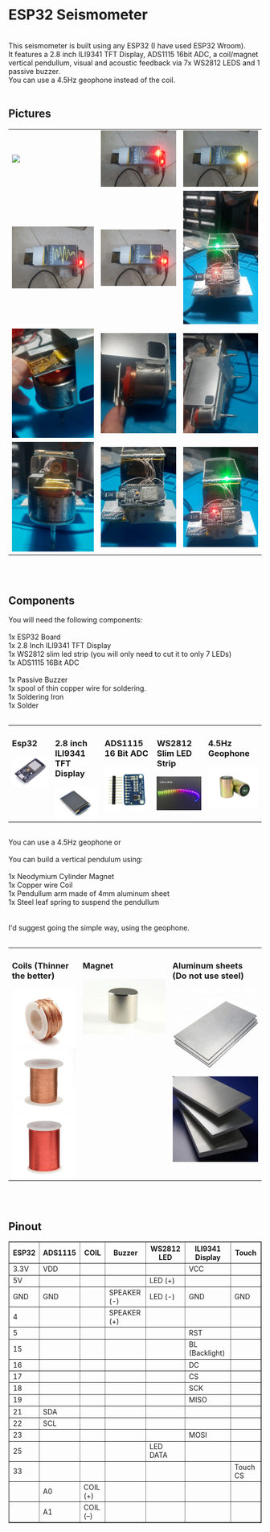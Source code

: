 <h1>ESP32 Seismometer</h1>
<br />
This seismometer is built using any ESP32 (I have used ESP32 Wroom).<br />
It features a 2.8 inch ILI9341 TFT Display, ADS1115 16bit ADC, a coil/magnet vertical pendullum, visual and acoustic feedback via 7x WS2812 LEDS and 1 passive buzzer.<br />
You can use a 4.5Hz geophone instead of the coil.
<br />
<br />
<h2>Pictures</h2>
<table width="100%">
  <tr>
    <td>
      <img src="https://raw.githubusercontent.com/sorinbotirla/ESP32-Seismometer/refs/heads/main/images/ezgif-10ff02c8f18650.gif" />
    </td>
    <td>
      <img src="https://raw.githubusercontent.com/sorinbotirla/ESP32-Seismometer/refs/heads/main/images/20250726_102447.jpg" />
    </td>
    <td>
      <img src="https://raw.githubusercontent.com/sorinbotirla/ESP32-Seismometer/refs/heads/main/images/20250726_102449.jpg" />
    </td>
  </tr>
  <tr>
    <td>
      <img src="https://raw.githubusercontent.com/sorinbotirla/ESP32-Seismometer/refs/heads/main/images/20250726_102458.jpg" />
    </td>
    <td>
      <img src="https://raw.githubusercontent.com/sorinbotirla/ESP32-Seismometer/refs/heads/main/images/20250726_102503.jpg" />
    </td>
    <td>
      <img src="https://raw.githubusercontent.com/sorinbotirla/ESP32-Seismometer/refs/heads/main/images/ezgif-150a4649ac9565.gif" />
    </td>
  </tr>

  <tr>
    <td>
      <img src="https://raw.githubusercontent.com/sorinbotirla/ESP32-Seismometer/refs/heads/main/images/20250726_112213.jpg" />
    </td>
    <td>
      <img src="https://raw.githubusercontent.com/sorinbotirla/ESP32-Seismometer/refs/heads/main/images/20250726_112231.jpg" />
    </td>
    <td>
      <img src="https://raw.githubusercontent.com/sorinbotirla/ESP32-Seismometer/refs/heads/main/images/20250726_112241.jpg" />
    </td>
  </tr>
  <tr>
    <td>
      <img src="https://raw.githubusercontent.com/sorinbotirla/ESP32-Seismometer/refs/heads/main/images/20250726_112248.jpg" />
    </td>
    <td>
      <img src="https://raw.githubusercontent.com/sorinbotirla/ESP32-Seismometer/refs/heads/main/images/20250726_112301.jpg" />
    </td>
    <td>
      <img src="https://raw.githubusercontent.com/sorinbotirla/ESP32-Seismometer/refs/heads/main/images/20250726_112313.jpg" />
    </td>
  </tr>
</table>
<br />
<br />
<h2>Components</h2>
You will need the following components: <br /> <br />
1x ESP32 Board <br />
1x 2.8 Inch ILI9341 TFT Display <br />
1x WS2812 slim led strip (you will only need to cut it to only 7 LEDs) <br />
1x ADS1115 16Bit ADC <br /><br />
1x Passive Buzzer<br />
1x spool of thin copper wire for soldering.<br />
1x Soldering Iron<br />
1x Solder<br />
<br />
<table valign="top">
  <tr>
    <td valign="top">
      <h3>Esp32</h3>
      <img src="https://raw.githubusercontent.com/sorinbotirla/ESP32-Seismometer/refs/heads/main/images/9283.jpg" width="200" />
    </td>
    <td valign="top">
      <h3>2.8 inch ILI9341 TFT Display</h3>
      <img src="https://raw.githubusercontent.com/sorinbotirla/ESP32-Seismometer/refs/heads/main/images/2.8inch-resistive-touch-lcd-6.jpg" width="200" />
    </td>
    <td valign="top">
      <h3>ADS1115 16 Bit ADC</h3>
      <img src="https://raw.githubusercontent.com/sorinbotirla/ESP32-Seismometer/refs/heads/main/images/ads1115-cjmcu-digital-analogic-converter-module-adc.jpg" width="150" />
    </td>
    <td valign="top">
      <h3>WS2812 Slim LED Strip</h3>
      <img src="https://raw.githubusercontent.com/sorinbotirla/ESP32-Seismometer/refs/heads/main/images/2.6mm_ultra_slim_ws2812c_2020_digital_rgb_led_strip_2_.jpg" width="200" />
    </td>
    <td valign="top">
      <h3>4.5Hz Geophone</h3>
      <img src="https://raw.githubusercontent.com/sorinbotirla/ESP32-Seismometer/refs/heads/main/images/high-sensitivity-geophone-4.5hz.jpg" width="200" />
    </td>
  </tr>
</table>
 <br />
You can use a 4.5Hz geophone or <br /> <br />
You can build a vertical pendulum using: <br /> <br />
1x Neodymium Cylinder Magnet <br />
1x Copper wire Coil <br />
1x Pendullum arm made of 4mm aluminum sheet  <br />
1x Steel leaf spring to suspend the pendullum <br />
 <br /> <br />
I'd suggest going the simple way, using the geophone.
<br />
<br />
<table>
  <tr>
    <td valign="top">
      <h3>Coils (Thinner the better)</h3>
      <img src="https://raw.githubusercontent.com/sorinbotirla/ESP32-Seismometer/refs/heads/main/images/s-l400.png" width="200" /><br />
      <img src="https://raw.githubusercontent.com/sorinbotirla/ESP32-Seismometer/refs/heads/main/images/41XTCZcrocL._UF1000,1000_QL80_.jpg" width="200" /><br />
      <img src="https://raw.githubusercontent.com/sorinbotirla/ESP32-Seismometer/refs/heads/main/images/enameled-copper-wire-500x500.webp" width="200" />
    </td>
    <td valign="top">
      <h3>Magnet</h3>
      <img src="https://raw.githubusercontent.com/sorinbotirla/ESP32-Seismometer/refs/heads/main/images/neodymium-cylinder-magnet-25mm-x-25mm-n52-344642_450x.webp" width="300" />
    </td>
    <td valign="top">
      <h3>Aluminum sheets (Do not use steel)</h3>
      <img src="https://raw.githubusercontent.com/sorinbotirla/ESP32-Seismometer/refs/heads/main/images/aluminum-plain-sheet-500x500.webp" width="200" /><br />
      <img src="https://raw.githubusercontent.com/sorinbotirla/ESP32-Seismometer/refs/heads/main/images/Aluminum-Sheet-28.webp" width="200" />
    </td>
  </tr>
</table>

<br />
<br />
<h2>Pinout</h2>
<table border="1" cellpadding="5" cellspacing="0"  width="100%">
  <tr>
    <th>ESP32</th>
    <th>ADS1115</th>
    <th>COIL</th>
    <th>Buzzer</th>
    <th>WS2812 LED</th>
    <th>ILI9341 Display</th>
    <th>Touch</th>
  </tr>
  <tr>
    <td>3.3V</td>
    <td>VDD</td>
    <td></td>
    <td></td>
    <td></td>
    <td>VCC</td>
    <td></td>
  </tr>
  <tr>
    <td>5V</td>
    <td></td>
    <td></td>
    <td></td>
    <td>LED (+)</td>
    <td></td>
    <td></td>
  </tr>
  <tr>
    <td>GND</td>
    <td>GND</td>
    <td></td>
    <td>SPEAKER (-)</td>
    <td>LED (-)</td>
    <td>GND</td>
    <td>GND</td>
  </tr>
  <tr>
    <td>4</td>
    <td></td>
    <td></td>
    <td>SPEAKER (+)</td>
    <td></td>
    <td></td>
    <td></td>
  </tr>
  <tr>
    <td>5</td>
    <td></td>
    <td></td>
    <td></td>
    <td></td>
    <td>RST</td>
    <td></td>
  </tr>
  <tr>
    <td>15</td>
    <td></td>
    <td></td>
    <td></td>
    <td></td>
    <td>BL (Backlight)</td>
    <td></td>
  </tr>
  <tr>
    <td>16</td>
    <td></td>
    <td></td>
    <td></td>
    <td></td>
    <td>DC</td>
    <td></td>
  </tr>
  <tr>
    <td>17</td>
    <td></td>
    <td></td>
    <td></td>
    <td></td>
    <td>CS</td>
    <td></td>
  </tr>
  <tr>
    <td>18</td>
    <td></td>
    <td></td>
    <td></td>
    <td></td>
    <td>SCK</td>
    <td></td>
  </tr>
  <tr>
    <td>19</td>
    <td></td>
    <td></td>
    <td></td>
    <td></td>
    <td>MISO</td>
    <td></td>
  </tr>
  <tr>
    <td>21</td>
    <td>SDA</td>
    <td></td>
    <td></td>
    <td></td>
    <td></td>
    <td></td>
  </tr>
  <tr>
    <td>22</td>
    <td>SCL</td>
    <td></td>
    <td></td>
    <td></td>
    <td></td>
    <td></td>
  </tr>
  <tr>
    <td>23</td>
    <td></td>
    <td></td>
    <td></td>
    <td></td>
    <td>MOSI</td>
    <td></td>
  </tr>
  <tr>
    <td>25</td>
    <td></td>
    <td></td>
    <td></td>
    <td>LED DATA</td>
    <td></td>
    <td></td>
  </tr>
  <tr>
    <td>33</td>
    <td></td>
    <td></td>
    <td></td>
    <td></td>
    <td></td>
    <td>Touch CS</td>
  </tr>
  <tr>
    <td></td>
    <td>A0</td>
    <td>COIL (+)</td>
    <td></td>
    <td></td>
    <td></td>
    <td></td>
  </tr>
  <tr>
    <td></td>
    <td>A1</td>
    <td>COIL (–)</td>
    <td></td>
    <td></td>
    <td></td>
    <td></td>
  </tr>
</table>
